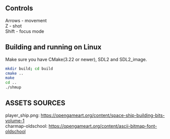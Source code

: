 ## Controls
Arrows - movement  
Z - shot  
Shift - focus mode  

## Building and running on Linux
Make sure you have CMake(3.22 or newer), SDL2 and SDL2_image.  

```bash
mkdir build; cd build 
cmake ..
make
cd ..
./shmup
```

## ASSETS SOURCES
player_ship.png:    https://opengameart.org/content/space-ship-building-bits-volume-1  
charmap-oldschool:  https://opengameart.org/content/ascii-bitmap-font-oldschool
